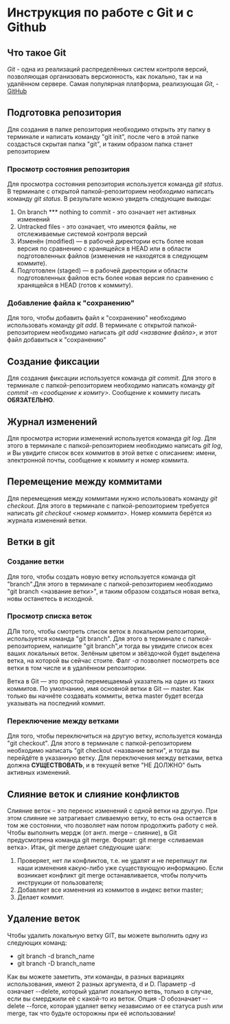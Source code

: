 # Инструкция по работе с Git и с Github

## Что такое Git
*Git* - одна из реализаций распределённых систем контроля версий, позволяющая организовать версионность, как локально, так и на удалённом сервере. Самая популярная платформа, реализующая *Git*, - [GitHub](https://github.com)

## Подготовка репозитория
Для создания в папке репозитория необходимо открыть эту папку в терминале и написать команду "git init", после чего в этой папке создасться скрытая папка "git", и таким образом папка станет репозиторием

### Просмотр состояния репозитория
Для просмотра состояния репозитория используется команда *git status*. В терминале с открытой папкой-репозиторием необходимо написать команду *git status*. В результате можно увидеть следующие выводы:
1. On branch *** nothing to commit - это означает нет активных изменений
2. Untracked files - это означает, что имеются файлы, не отслеживаемые системой контроля версий
3. Изменён (modified) — в рабочей директории есть более новая версия по сравнению с хранящейся в HEAD или в области подготовленных файлов (изменения не находятся в следующем коммите).
4. Подготовлен (staged) — в рабочей директории и области подготовленных файлов есть более новая версия по сравнению с хранящейся в HEAD (готов к коммиту).

### Добавление файла к "сохранению"
Для того, чтобы добавить файл к "сохранению" необходимо использовать команду *git add*. В терминале с открытой папкой-репозиторием необходимо написать *git add <название файла>*, и этот файл добавиться к "сохранению"

## Создание фиксации
Для создания фиксации используется команда *git commit*. Для этого в терминале с папкой-репозиторием необходимо написать команду *git commit -m <сообщение к комиту>*. Сообщение к коммиту писать **ОБЯЗАТЕЛЬНО**.

## Журнал изменений
Для просмотра истории изменений используется команда *git log*. Для этого в терминале с папкой-репозиторием необходимо написать *git log*, и Вы увидите список всех коммитов в этой ветке с описанием: имени, электронной почты, сообщение к коммиту и номер коммита.

## Перемещение между коммитами
Для перемещения между коммитами нужно использовать команду *git checkout*. Для этого в терминале с папкой-репозиторием требуется написать *git checkout <номер коммита>*. Номер коммита берётся из журнала изменений ветки.

## Ветки в git
### Создание ветки
Для того, чтобы создать новую ветку используется команда git "branch".Для этого в терминале с папкой-репозиторием необходимо "git branch <название ветки>", и таким образом создаться новая ветка, новы останетесь в исходной.

### Просмотр списка веток
ДЛя того, чтобы смотреть список веток в локальном репозитории, используется команда "git branch". Для этого в терминале с папкой-репозиторием, напишите "git branch",и тогда вы увидите список всех ваших локальных веток. Зелёным цветом и звёздочкой будет выделена ветка, на которой вы сейчас стоите.
Фалг *-а* позволяет посмотреть все ветки в том числе и в удалённом репозитории.

Ветка в Git — это простой перемещаемый указатель на один из таких коммитов. По умолчанию, имя основной ветки в Git — master. Как только вы начнёте создавать коммиты, ветка master будет всегда указывать на последний коммит.

### Переключение между ветками
Для того, чтобы переключиться на другую ветку, используется команда "git checkout". Для этого в терминале с папкой-репозиторием необходимо написать "git checkout <название ветки", и тогда вы перейдёте в указанную ветку. Для переключения между ветками, ветка должна **СУЩЕСТВОВАТЬ**, и в текущей ветке "НЕ ДОЛЖНО" быть активных изменений.

## Слияние веток и слияние конфликтов
Слияние веток – это перенос изменений с одной ветки на другую. При этом слияние не затрагивает сливаемую ветку, то есть она остается в том же состоянии, что позволяет нам потом продолжить работу с ней.
Чтобы выполнить мердж (от англ. merge – слияние), в Git предусмотрена команда git merge. Формат:
git merge <сливаемая ветка>.
Итак, git merge делает следующие шаги:
1. Проверяет, нет ли конфликтов, т.е. не удалят и не перепишут ли наши изменения какую-либо уже существующую информацию. Если возникает конфликт git merge останавливается, чтобы получить инструкции от пользователя;
2. Добавляет все изменения из коммитов в индекс ветки master;
3. Делает коммит.

## Удаление веток
Чтобы удалить локальную ветку GIT, вы можете выполнить одну из следующих команд:
+ git branch -d branch_name
+ git branch -D branch_name

Как вы можете заметить, эти команды, в разных вариациях использования, имеют 2 разных аргумента, d и D.
Параметр -d означает --delete, который удалит локальную ветвь, только в случае, если вы смерджили её с какой-то из веток.
Опция -D обозначает --delete --force, которая удаляет ветку независимо от ее статуса push или merge, так что будьте осторожны при её использовании!
